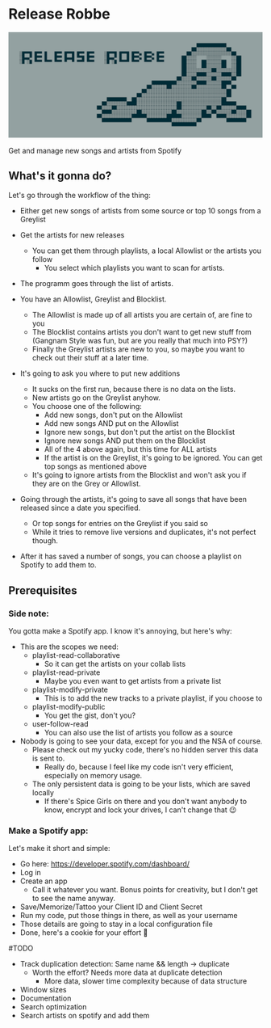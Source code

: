 # Release Robbe

![Release Robbe](/images/release_robbe_small.png)

Get and manage new songs and artists from Spotify

## What's it gonna do?
Let's go through the workflow of the thing:

- Either get new songs of artists from some source or top 10 songs from a Greylist

- Get the artists for new releases
    - You can get them through playlists, a local Allowlist or the artists you follow
        - You select which playlists you want to scan for artists.
- The programm goes through the list of artists.
- You have an Allowlist, Greylist and Blocklist.
    - The Allowlist is made up of all artists you are certain of, are fine to you
    - The Blocklist contains artists you don't want to get new stuff from (Gangnam Style was fun, but are you really that much into PSY?)
    - Finally the Greylist artists are new to you, so maybe you want to check out their stuff at a later time.
- It's going to ask you where to put new additions 
    - It sucks on the first run, because there is no data on the lists.
    - New artists go on the Greylist anyhow.
    - You choose one of the following:
        - Add new songs, don't put on the Allowlist
        - Add new songs AND put on the Allowlist
        - Ignore new songs, but don't put the artist on the Blocklist
        - Ignore new songs AND put them on the Blocklist
        - All of the 4 above again, but this time for ALL artists
        - If the artist is on the Greylist, it's going to be ignored. You can get top songs as mentioned above
    - It's going to ignore artists from the Blocklist and won't ask you if they are on the Grey or Allowlist.
- Going through the artists, it's going to save all songs that have been released since a date you specified. 
    - Or top songs for entries on the Greylist if you said so
    - While it tries to remove live versions and duplicates, it's not perfect though.
- After it has saved a number of songs, you can choose a playlist on Spotify to add them to.


## Prerequisites
### Side note:
You gotta make a Spotify app. I know it's annoying, but here's why:
- This are the scopes we need:
    - playlist-read-collaborative
        - So it can get the artists on your collab lists
    - playlist-read-private
        - Maybe you even want to get artists from a private list
    - playlist-modify-private
        - This is to add the new tracks to a private playlist, if you choose to
    - playlist-modify-public
        - You get the gist, don't you?
    - user-follow-read
        - You can also use the list of artists you follow as a source
- Nobody is going to see your data, except for you and the NSA of course.
    - Please check out my yucky code, there's no hidden server this data is sent to.
        - Really do, because I feel like my code isn't very efficient, especially on memory usage.
    - The only persistent data is going to be your lists, which are saved locally
        - If there's Spice Girls on there and you don't want anybody to know, encrypt and lock your drives, I can't change that 😉

### Make a Spotify app:
Let's make it short and simple:
- Go here: https://developer.spotify.com/dashboard/
- Log in
- Create an app
    - Call it whatever you want. Bonus points for creativity, but I don't get to see the name anyway.
- Save/Memorize/Tattoo your Client ID and Client Secret
- Run my code, put those things in there, as well as your username
- Those details are going to stay in a local configuration file
- Done, here's a cookie for your effort 🍪

#TODO
- Track duplication detection: Same name && length -> duplicate
    - Worth the effort? Needs more data at duplicate detection 
        - More data, slower time complexity because of data structure
- Window sizes
- Documentation
- Search optimization
- Search artists on spotify and add them
